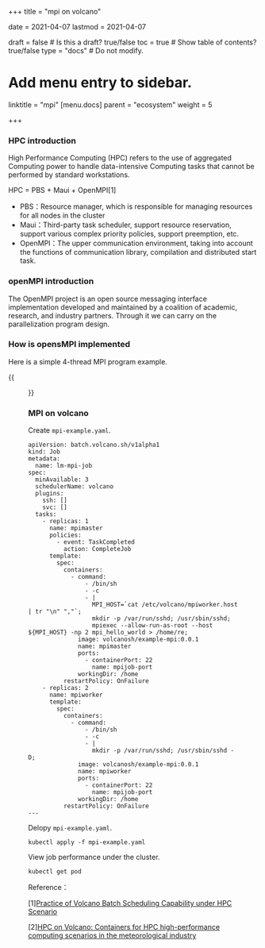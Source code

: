 +++
title =  "mpi on volcano"

date = 2021-04-07
lastmod = 2021-04-07

draft = false  # Is this a draft? true/false
toc = true  # Show table of contents? true/false
type = "docs"  # Do not modify.

# Add menu entry to sidebar.
linktitle = "mpi"
[menu.docs]
  parent = "ecosystem"
  weight = 5

+++



### HPC introduction

High Performance Computing (HPC) refers to the use of aggregated Computing power to handle data-intensive Computing tasks that cannot be performed by standard workstations.

HPC = PBS + Maui + OpenMPI[1]

- PBS：Resource manager, which is responsible for managing resources for all nodes in the cluster
- Maui：Third-party task scheduler, support resource reservation, support various complex priority policies, support preemption, etc.
- OpenMPI：The upper communication environment, taking into account the functions of communication library, compilation and distributed start task.

### openMPI introduction

The OpenMPI project is an open source messaging interface implementation developed and maintained by a coalition of academic, research, and industry partners. Through it we can carry on the parallelization program design.

### How is opensMPI implemented

Here is a simple 4-thread MPI program example.

{{<figure library="1" src="mpi1.png" title="The working principle of mpi">}}



### MPI on volcano

Create `mpi-example.yaml`.

```
apiVersion: batch.volcano.sh/v1alpha1
kind: Job
metadata:
  name: lm-mpi-job
spec:
  minAvailable: 3
  schedulerName: volcano
  plugins:
    ssh: []
    svc: []
  tasks:
    - replicas: 1
      name: mpimaster
      policies:
        - event: TaskCompleted
          action: CompleteJob
      template:
        spec:
          containers:
            - command:
                - /bin/sh
                - -c
                - |
                  MPI_HOST=`cat /etc/volcano/mpiworker.host | tr "\n" ","`;
                  mkdir -p /var/run/sshd; /usr/sbin/sshd;
                  mpiexec --allow-run-as-root --host ${MPI_HOST} -np 2 mpi_hello_world > /home/re;
              image: volcanosh/example-mpi:0.0.1
              name: mpimaster
              ports:
                - containerPort: 22
                  name: mpijob-port
              workingDir: /home
          restartPolicy: OnFailure
    - replicas: 2
      name: mpiworker
      template:
        spec:
          containers:
            - command:
                - /bin/sh
                - -c
                - |
                  mkdir -p /var/run/sshd; /usr/sbin/sshd -D;
              image: volcanosh/example-mpi:0.0.1
              name: mpiworker
              ports:
                - containerPort: 22
                  name: mpijob-port
              workingDir: /home
          restartPolicy: OnFailure
---

```

Delopy `mpi-example.yaml`.

```
kubectl apply -f mpi-example.yaml
```

View job performance under the cluster.

```
kubectl get pod
```



Reference：

[1][Practice of Volcano Batch Scheduling Capability under HPC Scenario](http://live.vhall.com/596863286)

[2][HPC on Volcano: Containers for HPC high-performance computing scenarios in the meteorological industry](https://mp.weixin.qq.com/s/wLIoJeUSey9tzOCV6GZRig)

